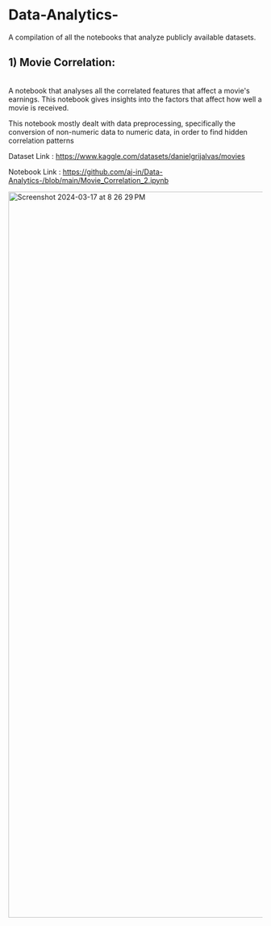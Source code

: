 # Data-Analytics-
A compilation of all the notebooks that analyze publicly available datasets.

<h2> <b>1)   Movie Correlation: </b> </h2>  <br>
   A notebook that analyses all the correlated features that affect a movie's earnings. This notebook gives insights into the factors that affect how well a movie is received.
   
   This notebook mostly dealt with data preprocessing, specifically the conversion of non-numeric data to numeric data, in order to find hidden correlation patterns <br> <p>

   Dataset Link : https://www.kaggle.com/datasets/danielgrijalvas/movies <p>
   Notebook Link : https://github.com/aj-in/Data-Analytics-/blob/main/Movie_Correlation_2.ipynb <p>

<img width="1440" alt="Screenshot 2024-03-17 at 8 26 29 PM" src="https://github.com/aj-in/Data-Analytics-/assets/74534547/c2e3ceae-b9e2-43e8-8248-7db351dd7d06">
